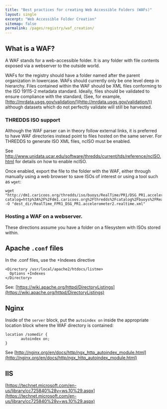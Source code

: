 ```yaml
---
title: "Best practices for creating Web Accessible Folders (WAFs)"
layout: single
excerpt: "Web Accessible Folder Creation"
sitemap: false
permalink: /pages/registry/waf_creation/
---
```


## What is a WAF? ##

A WAF stands for a web-accessible folder.  It is any folder with file contents
exposed via a webserver to the outside world.

WAFs for the registry should have a folder named after the parent organization in lowercase.
WAFs should currently only be one level deep in hierarchy.  Files contained
within the WAF should be XML files conforming to the ISO 19115-2 metadata standard.
Ideally, files should be validated to ensure compliance with the standard,
(See, for example, [http://mrdata.usgs.gov/validation/](http://mrdata.usgs.gov/validation/))
although datasets which do not perfectly validate will still be harvested.

### THREDDS ISO support ###

Although the WAF parser can in theory follow external links, it is preferred
to have WAF directories instead point to files hosted on the same server.  For
THREDDS to generate ISO XML files, ncISO must be enabled.

See http://www.unidata.ucar.edu/software/thredds/current/tds/reference/ncISO.html
for details on how to enable ncISO.

Once enabled, export the file to the folder with the WAF, either through
manually using a web browser to save ISOs of interest or using a tool such as
`wget`: <br />

```
wget "http://dm1.caricoos.org/thredds/iso/buoys/RealTime/PR1/DSG_PR1.accelerometer2.realtime.nc?catalog=http%3A%2F%2Fdm1.caricoos.org%2Fthredds%2Fcatalog%2Fbuoys%2FRealTime%2FPR1%2Fcatalog.html&dataset=buoys%2FRealTime%2FPR1%2FDSG_PR1.accelerometer2.realtime.nc" -O "dest_dir/RealTime_FPR1_DSG_PR1.accelerometer2.realtime.xml"
```

### Hosting a WAF on a webserver. ###

These directions assume you have a folder on a filesystem with ISOs stored
within.

## Apache `.conf` files ##

In the .conf files, use the +Indexes directive

```
<Directory /usr/local/apache2/htdocs/listme>
  Options +Indexes
</Directory>
```

See: [https://wiki.apache.org/httpd/DirectoryListings](https://wiki.apache.org/httpd/DirectoryListings)

## Nginx ##

Inside of the `server` block, put the `autoindex on` inside the appropriate location block where the WAF directory is contained:

```
location /somedir {
       autoindex on;
}
```

See [http://nginx.org/en/docs/http/ngx_http_autoindex_module.html](http://nginx.org/en/docs/http/ngx_http_autoindex_module.html)

## IIS

[https://technet.microsoft.com/en-us/library/cc725840%28v=ws.10%29.aspx](https://technet.microsoft.com/en-us/library/cc725840%28v=ws.10%29.aspx)
